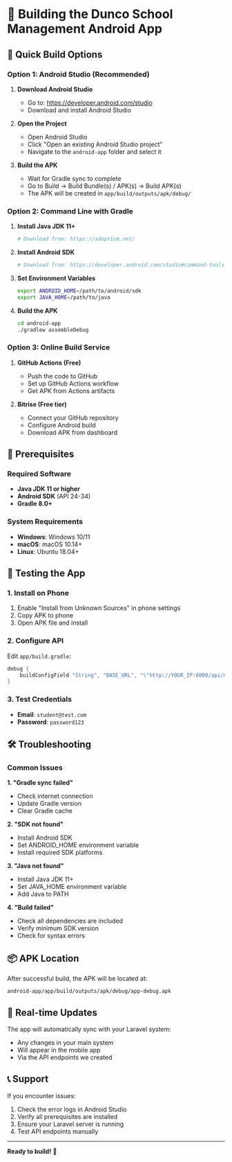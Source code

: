 # 📱 Building the Dunco School Management Android App

## 🚀 **Quick Build Options**

### **Option 1: Android Studio (Recommended)**

1. **Download Android Studio**
   - Go to: https://developer.android.com/studio
   - Download and install Android Studio

2. **Open the Project**
   - Open Android Studio
   - Click "Open an existing Android Studio project"
   - Navigate to the `android-app` folder and select it

3. **Build the APK**
   - Wait for Gradle sync to complete
   - Go to Build → Build Bundle(s) / APK(s) → Build APK(s)
   - The APK will be created in `app/build/outputs/apk/debug/`

### **Option 2: Command Line with Gradle**

1. **Install Java JDK 11+**
   ```bash
   # Download from: https://adoptium.net/
   ```

2. **Install Android SDK**
   ```bash
   # Download from: https://developer.android.com/studio#command-tools
   ```

3. **Set Environment Variables**
   ```bash
   export ANDROID_HOME=/path/to/android/sdk
   export JAVA_HOME=/path/to/java
   ```

4. **Build the APK**
   ```bash
   cd android-app
   ./gradlew assembleDebug
   ```

### **Option 3: Online Build Service**

1. **GitHub Actions (Free)**
   - Push the code to GitHub
   - Set up GitHub Actions workflow
   - Get APK from Actions artifacts

2. **Bitrise (Free tier)**
   - Connect your GitHub repository
   - Configure Android build
   - Download APK from dashboard

## 🔧 **Prerequisites**

### **Required Software**
- **Java JDK 11 or higher**
- **Android SDK** (API 24-34)
- **Gradle 8.0+**

### **System Requirements**
- **Windows**: Windows 10/11
- **macOS**: macOS 10.14+
- **Linux**: Ubuntu 18.04+

## 📱 **Testing the App**

### **1. Install on Phone**
1. Enable "Install from Unknown Sources" in phone settings
2. Copy APK to phone
3. Open APK file and install

### **2. Configure API**
Edit `app/build.gradle`:
```gradle
debug {
    buildConfigField "String", "BASE_URL", "\"http://YOUR_IP:8000/api/mobile/v1/\""
}
```

### **3. Test Credentials**
- **Email**: `student@test.com`
- **Password**: `password123`

## 🛠️ **Troubleshooting**

### **Common Issues**

**1. "Gradle sync failed"**
- Check internet connection
- Update Gradle version
- Clear Gradle cache

**2. "SDK not found"**
- Install Android SDK
- Set ANDROID_HOME environment variable
- Install required SDK platforms

**3. "Java not found"**
- Install Java JDK 11+
- Set JAVA_HOME environment variable
- Add Java to PATH

**4. "Build failed"**
- Check all dependencies are included
- Verify minimum SDK version
- Check for syntax errors

## 📦 **APK Location**

After successful build, the APK will be located at:
```
android-app/app/build/outputs/apk/debug/app-debug.apk
```

## 🔄 **Real-time Updates**

The app will automatically sync with your Laravel system:
- Any changes in your main system
- Will appear in the mobile app
- Via the API endpoints we created

## 📞 **Support**

If you encounter issues:
1. Check the error logs in Android Studio
2. Verify all prerequisites are installed
3. Ensure your Laravel server is running
4. Test API endpoints manually

---

**Ready to build!** 🚀 